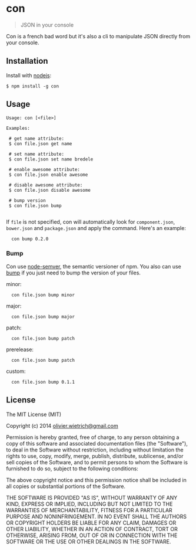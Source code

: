 # con

  > JSON in your console

 Con is a french bad word but it's also a cli to manipulate JSON directly from your console. 


## Installation

 Install with [nodejs](http://nodejs.org):

    $ npm install -g con

## Usage

 ```
Usage: con [<file>]

Examples:

  # get name attribute:
  $ con file.json get name

  # set name attribute:
  $ con file.json set name bredele

  # enable awesome attribute:
  $ con file.json enable awesome

  # disable awesome attribute:
  $ con file.json disable awesome

  # bump version
  $ con file.json bump
  
```

If `file` is not specified, con will automatically look for `component.json`, `bower.json` and `package.json` and apply the command. Here's an example:

```
  con bump 0.2.0
```

### Bump

 Con use [node-semver](https://github.com/isaacs/node-semver), the semantic versioner of npm. You also can use [bump](https://github.com/ianstormtaylor/bump) if you just need to bump the version of your files.

minor:
```
  con file.json bump minor
```

major:
```
  con file.json bump major
```

patch:
```
  con file.json bump patch
```

prerelease:
```
  con file.json bump patch
```

custom:
```
  con file.json bump 0.1.1
```

## License

  The MIT License (MIT)

  Copyright (c) 2014 <olivier.wietrich@gmail.com>

  Permission is hereby granted, free of charge, to any person obtaining a copy
  of this software and associated documentation files (the "Software"), to deal
  in the Software without restriction, including without limitation the rights
  to use, copy, modify, merge, publish, distribute, sublicense, and/or sell
  copies of the Software, and to permit persons to whom the Software is
  furnished to do so, subject to the following conditions:

  The above copyright notice and this permission notice shall be included in
  all copies or substantial portions of the Software.

  THE SOFTWARE IS PROVIDED "AS IS", WITHOUT WARRANTY OF ANY KIND, EXPRESS OR
  IMPLIED, INCLUDING BUT NOT LIMITED TO THE WARRANTIES OF MERCHANTABILITY,
  FITNESS FOR A PARTICULAR PURPOSE AND NONINFRINGEMENT. IN NO EVENT SHALL THE
  AUTHORS OR COPYRIGHT HOLDERS BE LIABLE FOR ANY CLAIM, DAMAGES OR OTHER
  LIABILITY, WHETHER IN AN ACTION OF CONTRACT, TORT OR OTHERWISE, ARISING FROM,
  OUT OF OR IN CONNECTION WITH THE SOFTWARE OR THE USE OR OTHER DEALINGS IN
  THE SOFTWARE.